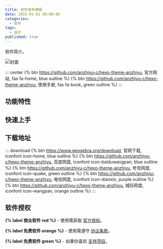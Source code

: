 ```yaml
---
title: 软件发布模板
date: 2015-01-01 00:00:00
categories:
  - 软件
tags:
  - 设计
published: true
---
```


软件简介。

![封面](/assets/image/cover.png)

::: center
{% btn https://github.com/anzhiyu-c/hexo-theme-anzhiyu, 官方网站, fas fa-home, blue outline %}
{% btn https://github.com/anzhiyu-c/hexo-theme-anzhiyu, 使用手册, fas fa-book, green outline %}
:::

## 功能特性

## 快速上手

## 下载地址

::: download
{% btn https://www.geogebra.org/download, 官网下载, iconfont icon-home, blue outline %}
{% btn https://github.com/anzhiyu-c/hexo-theme-anzhiyu, 百度网盘, iconfont icon-baiduwangpan, blue outline %}
{% btn https://github.com/anzhiyu-c/hexo-theme-anzhiyu, 夸克网盘, iconfont icon-quake, green outline %}
{% btn https://github.com/anzhiyu-c/hexo-theme-anzhiyu, 电信网盘, iconfont icon-dianxin, purple outline %}
{% btn https://github.com/anzhiyu-c/hexo-theme-anzhiyu, 城际网盘, iconfont icon-wangpan, orange outline %}
:::

## 软件授权

**{% label 商业软件 red %}** - 使用需获取 [官方授权](https://www.geogebra.org/)。

**{% label 免费软件 orange %}** - 使用需遵守 [协议条款](https://www.geogebra.org/license)。

**{% label 免费软件 green %}** - 如果你喜欢 [支持项目](https://www.sttmedia.com/donate)。
